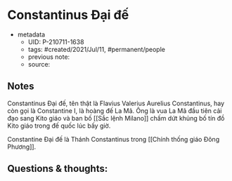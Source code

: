 ---
---

# Constantinus Đại đế

- metadata
	- UID: P-210711-1638
	- tags: #created/2021/Jul/11, #permanent/people 
	- previous note: 
	- source: 

## Notes
Constantinus Đại đế, tên thật là Flavius Valerius Aurelius Constantinus, hay còn gọi là Constantine I, là hoàng đế La Mã. Ông là vua La Mã đầu tiên cải đạo sang Kito giáo và ban bố [[Sắc lệnh Milano]] chấm dứt khủng bố tín đồ Kito giáo trong đế quốc lúc bấy giờ.

Constantine Đại đế là Thánh Constantinus trong [[Chính thống giáo Đông Phương]].

## Questions & thoughts:

